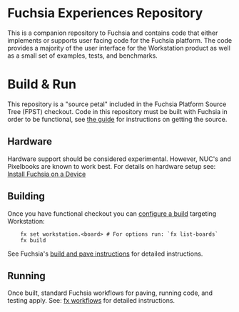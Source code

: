Fuchsia Experiences Repository
==============================

This is a companion repository to Fuchsia and contains code that either
implements or supports user facing code for the Fuchsia platform. The code
provides a majority of the user interface for the Workstation product as well as
a small set of examples, tests, and benchmarks.

# Build & Run

This repository is a "source petal" included in the Fuchsia Platform Source Tree
(FPST) checkout. Code in this repository must be built with Fuchsia in order to be
functional, see [the guide](https://fuchsia.dev/fuchsia-src/development/source_code) for instructions on getting the source.

## Hardware

Hardware support should be considered experimental. However, NUC's and Pixelbooks are known to work best. For details on hardware setup see: [Install Fuchsia on a Device](https://fuchsia.dev/fuchsia-src/development/hardware/paving)

## Building

Once you have functional checkout you can [configure a build](https://fuchsia.dev/fuchsia-src/development/build/fx#configure-a-build) targeting Workstation:

        fx set workstation.<board> # For options run: `fx list-boards`
        fx build

See Fuchsia's [build and pave instructions](https://fuchsia.dev/fuchsia-src/development/build/build_and_pave_quickstart) for detailed instructions.

## Running

Once built, standard Fuchsia workflows for paving, running code, and testing
apply. See: [fx workflows](https://fuchsia.dev/fuchsia-src/development/build/fx)
for detailed instructions.


